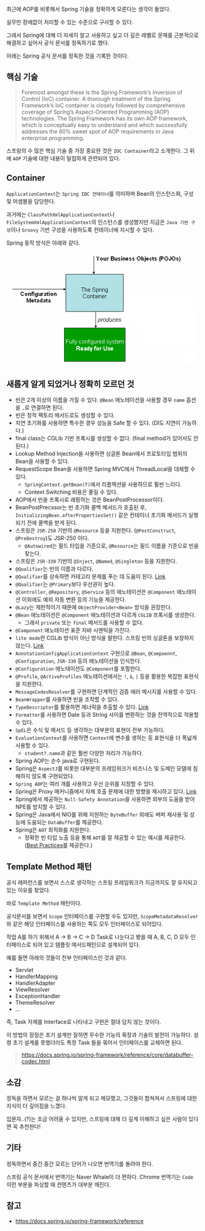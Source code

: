 최근에 AOP를 비롯해서 Spring 기술을 정확하게 모른다는 생각이 들었다.

실무만 장애없이 처리할 수 있는 수준으로 구사할 수 있다.

그래서 Spring에 대해 더 자세히 알고 사용하고 싶고 더 깊은 레벨로 문제를 근본적으로 해결하고 싶어서 공식 문서를 정독하기로 했다.

아래는 Spring 공식 문서를 정독한 것을 기록한 것이다.

## 핵심 기술

> Foremost amongst these is the Spring Framework’s Inversion of Control (IoC) container. A thorough treatment of the Spring Framework’s IoC container is closely followed by comprehensive coverage of Spring’s Aspect-Oriented Programming (AOP) technologies. The Spring Framework has its own AOP framework, which is conceptually easy to understand and which successfully addresses the 80% sweet spot of AOP requirements in Java enterprise programming.

스프링의 수 많은 핵심 기술 중 가장 중요한 것은 `IOC Container`라고 소개한다. 그 뒤에 `AOP` 기술에 대한 내용이 밀접하게 관련되어 있다.

## Container

`ApplicationContext`는 `Spring IOC 컨테이너`를 의미하며 Bean의 인스턴스화, 구성 및 어셈블을 담당한다.

과거에는 `ClassPathXmlApplicationContext`나 `FileSystemXmlApplicationContext`의 인스턴스를 생성했지만 지금은 `Java 기반 구성`이나 `Groovy` 기반 구성을 사용하도록 컨테이너에 지시할 수 있다.

Spring 동작 방식은 아래와 같다.

![img.png](img.png)

## 새롭게 알게 되었거나 정확히 모르던 것

- 빈은 2개 이상의 이름을 가질 수 있다. `@Bean` 애노테이션을 사용할 경우 `name` 옵션을 `,`로 연결하면 된다.
- 빈은 정적 팩토리 메서드로도 생성할 수 있다.
- 지연 초기화를 사용하면 특수한 경우 성능을 Safe 할 수 있다. (DI도 지연이 가능하다.)
- final class는 CGLib 기반 프록시를 생성할 수 없다. (final method가 있어서도 안된다.)
- Lookup Method Injection을 사용하면 싱글톤 Bean에서 프로토타입 범위의 Bean을 사용할 수 있다.
- RequestScope Bean을 사용하면 Spring MVC에서 ThreadLocal을 대체할 수 있다.
  - `SpringContext.getBean(T)`에서 리플렉션을 사용하므로 훨씬 느리다. 
  - Context Switching 비용은 줄일 수 있다.
- AOP에서 빈을 프록시로 래핑하는 것은 BeanPostProcessor이다.
- BeanPostPrecssor는 빈 초기화 콜백 메서드가 호출된 후, `InitializingBean.afterPropertiesSet()` 같은 컨테이너 초기화 메서드가 실행되기 전에 콜백을 받게 된다.
- 스프링은 `JSR-250` 기반의 `@Resource` 등을 지원한다. (`@PostConstruct`, `@PreDestroy`)도 JSR-250 이다.
  - `@Autowired`는 필드 타입을 기준으로, `@Resource`는 필드 이름을 기준으로 빈을 찾는다.
- 스프링은 `JSR-330` 기반의 `@Inject`, `@Named`, `@Singleton` 등을 지원한다.
- `@Qualifier`는 빈의 이름과 다르다.
- `@Qualifier`를 상속하면 카테고리 문제를 푸는 데 도움이 된다. [Link](https://docs.spring.io/spring-framework/reference/core/beans/annotation-config/autowired-qualifiers.html)
- `@Qualifier`는 `@Primary`보다 우선권이 높다.
- `@Controller`, `@Repository`, `@Service` 등의 애노테이션은 `@Component` 애노테이션 이외에도 예외 자동 변환 등의 기능을 제공한다.
- `@Lazy`는 제한적이기 때문에 `ObjectProvider<Bean>` 방식을 권장한다.
- `@Bean` 애노테이션은 `@Component` 애노테이션과 다르게 `CGLIB` 프록시를 생성한다.
  - 그래서 `private` 또는 `final` 메서드를 사용할 수 없다.
- `@Component` 애노테이션 표준 자바 시멘틱을 가진다.
- `lite mode`란 CGLib 방식이 아닌 방식을 말한다. 스프링 빈의 싱글톤을 보장하지 않는다. [Link](https://hyojabal.tistory.com/25)
- `AnnotationConfigApplicationContext` 구현으로 `@Bean`, `@Compoennt`, `@Configuration`, `JSR-330` 등의 애노테이션을 인식한다.
- `@Configuration` 애노테이션도 `@Component`를 포함한다.
- `@Profile`, `@ActiveProfiles` 애노테이션에서는 `!`, `&`, `|` 등을 활용한 복잡한 표현식을 지원한다.
- `MessageCodesResolver`를  구현하면 단계적인 검증 에러 메시지를 사용할 수 있다.
- `BeanWrapper`를 사용하면 빈을 조작할 수 있다.
- `TypeDescriptor`를 활용하면 제너릭을 추출할 수 있다. [Link](https://docs.spring.io/spring-framework/reference/core/validation/convert.html)
- `Formatter`를 사용하면 Date 등과 String 사이를 변환하는 것을 전역적으로 적용할 수 있다.
- `SpEL`은 수식 및 메서드 등 생각하는 대부분의 표현이 전부 가능하다.
- `EvaluationContext`를 사용하면 `Context`에 변수를 생하는 등 표현식을 더 폭넓게 사용할 수 있다.
  - `student?.name`과 같은 훨씬 다양한 처리가 가능하다.
- Spring AOP는 순수 java로 구현된다.
- Spring은 `AspectJ`를 비롯한 대부분의 프레임워크가 비즈니스 및 도메인 모델에 침해하지 않도록 구현되었다.
- `Spring AOP`는 여러 개를 사용하고 우선 순위를 지정할 수 있다.
- Spring은 Proxy 매커니즘에서 자체 호출 문제에 대한 방향을 제시하고 있다. [Link](https://docs.spring.io/spring-framework/reference/core/aop/proxying.html)
- Spring에서 제공하는 `Null-Safety Annotation`을 사용하면 외부의 도움을 받아 NPE를 방지할 수 있다.
- Spring은 Java에서 NIO를 위해 지원하는 `ByteBuffer` 외에도 버퍼 재사용 및 성능에 도움되는 `DataBuffer`를 제공한다.
- Spring은 `AOT` 최적화를 지원한다.
  - 정확한 빈 타입 노출 등을 통해 `AOT`를 잘 제공할 수 있는 예시를 제공한다. ([Best Practices](https://docs.spring.io/spring-framework/reference/core/aot.html#aot.bestpractices)를 제공한다.)

## Template Method 패턴

공식 레퍼런스를 보면서 스스로 생각하는 스프링 프레임워크가 지금까지도 잘 유지되고 있는 이유를 찾았다.

바로 `Template Method` 패턴이다.

공식문서를 보면서 `Scope` 인터페이스를 구현할 수도 있지만, `ScopeMetadataResolver`와 같은 해당 인터페이스를 사용하는 쪽도 모두 인터페이스로 되어있다.

작업 A를 하기 위해서 A -> B -> C -> D Task로 나눈다고 봤을 때 A, B, C, D 모두 인터페이스로 되어 있고 템플릿 메서드패턴으로 설계되어 있다.

예를 들면 아래의 것들이 전부 인터페이스인 것과 같다.
- Servlet
- HandlerMapping
- HandlerAdapter
- ViewResolver
- ExceptionHandler
- ThemeResolver
- ...

즉, Task 자체를 Interface로 나타내고 구현은 절대 담지 않는 것이다.

이 방법의 장점은 초기 설계만 잘하면 무수한 기능의 확장과 기술의 발전이 가능하다. 설령 초기 설계를 못했더라도 특정 Task 들을 묶어서 인터페이스를 교체하면 된다.

> https://docs.spring.io/spring-framework/reference/core/databuffer-codec.html

## 소감

정독을 하면서 모르는 걸 하나씩 알게 되고 메모했고, 그것들이 합쳐져서 스프링에 대한 지식이 더 깊어짐을 느꼈다.

입문자..(?)는 조금 어려울 수 있지만, 스프링에 대해 더 깊게 이해하고 싶은 사람이 있다면 꼭 추천한다!


## 기타

정독하면서 중간 중간 모르는 단어가 나오면 번역기를 돌려야 한다.

스프링 공식 문서에서 번역기는 Naver Whale이 더 편하다. Chrome 번역기는 `Code` 이런 부분을 파싱할 때 컨텐츠가 대부분 깨진다.

## 참고
- https://docs.spring.io/spring-framework/reference
